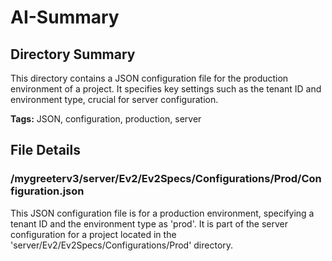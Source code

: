 # AI-Summary
## Directory Summary
This directory contains a JSON configuration file for the production environment of a project. It specifies key settings such as the tenant ID and environment type, crucial for server configuration.

**Tags:** JSON, configuration, production, server

## File Details
    
### /mygreeterv3/server/Ev2/Ev2Specs/Configurations/Prod/Configuration.json
This JSON configuration file is for a production environment, specifying a tenant ID and the environment type as 'prod'. It is part of the server configuration for a project located in the 'server/Ev2/Ev2Specs/Configurations/Prod' directory.
